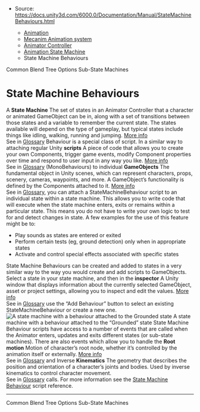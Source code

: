 * Source: https://docs.unity3d.com/6000.0/Documentation/Manual/StateMachineBehaviours.html

  * [Animation](https://docs.unity3d.com/6000.0/Documentation/Manual/AnimationSection.html)
  * [Mecanim Animation system](https://docs.unity3d.com/6000.0/Documentation/Manual/AnimationOverview.html)
  * [Animator Controller](https://docs.unity3d.com/6000.0/Documentation/Manual/class-AnimatorController.html)
  * [Animation State Machine](https://docs.unity3d.com/6000.0/Documentation/Manual/AnimationStateMachines.html)
  * State Machine Behaviours


[](https://docs.unity3d.com/6000.0/Documentation/Manual/BlendTree-AdditionalOptions.html)
Common Blend Tree Options
[](https://docs.unity3d.com/6000.0/Documentation/Manual/NestedStateMachines.html)
Sub-State Machines
# State Machine Behaviours
A **State Machine** The set of states in an Animator Controller that a character or animated GameObject can be in, along with a set of transitions between those states and a variable to remember the current state. The states available will depend on the type of gameplay, but typical states include things like idling, walking, running and jumping. [More info](https://docs.unity3d.com/6000.0/Documentation/Manual/StateMachineBasics.html)  
See in [Glossary](https://docs.unity3d.com/6000.0/Documentation/Manual/Glossary.html#StateMachine) Behaviour is a special class of script. In a similar way to attaching regular Unity **scripts** A piece of code that allows you to create your own Components, trigger game events, modify Component properties over time and respond to user input in any way you like. [More info](https://docs.unity3d.com/6000.0/Documentation/Manual/creating-scripts.html)  
See in [Glossary](https://docs.unity3d.com/6000.0/Documentation/Manual/Glossary.html#Scripts) (MonoBehaviours) to individual **GameObjects** The fundamental object in Unity scenes, which can represent characters, props, scenery, cameras, waypoints, and more. A GameObject’s functionality is defined by the Components attached to it. [More info](https://docs.unity3d.com/6000.0/Documentation/Manual/class-GameObject.html)  
See in [Glossary](https://docs.unity3d.com/6000.0/Documentation/Manual/Glossary.html#GameObject), you can attach a StateMachineBehaviour script to an individual state within a state machine. This allows you to write code that will execute when the state machine enters, exits or remains within a particular state. This means you do not have to write your own logic to test for and detect changes in state.
A few examples for the use of this feature might be to:
  * Play sounds as states are entered or exited
  * Perform certain tests (eg, ground detection) only when in appropriate states
  * Activate and control special effects associated with specific states


State Machine Behaviours can be created and added to states in a very similar way to the way you would create and add scripts to GameObjects. Select a state in your state machine, and then in the **inspector** A Unity window that displays information about the currently selected GameObject, asset or project settings, allowing you to inspect and edit the values. [More info](https://docs.unity3d.com/6000.0/Documentation/Manual/UsingTheInspector.html)  
See in [Glossary](https://docs.unity3d.com/6000.0/Documentation/Manual/Glossary.html#Inspector) use the “Add Behaviour” button to select an existing StateMachineBehaviour or create a new one.
![A state machine with a behaviour attached to the Grounded state](https://docs.unity3d.com/6000.0/Documentation/uploads/Main/StateMachineBehaviourAttached.png) A state machine with a behaviour attached to the “Grounded” state
State Machine Behaviour scripts have access to a number of events that are called when the Animator enters, updates and exits different states (or sub-state machines). There are also events which allow you to handle the **Root motion** Motion of character’s root node, whether it’s controlled by the animation itself or externally. [More info](https://docs.unity3d.com/6000.0/Documentation/Manual/RootMotion.html)  
See in [Glossary](https://docs.unity3d.com/6000.0/Documentation/Manual/Glossary.html#RootMotion) and Inverse **Kinematics** The geometry that describes the position and orientation of a character’s joints and bodies. Used by inverse kinematics to control character movement.  
See in [Glossary](https://docs.unity3d.com/6000.0/Documentation/Manual/Glossary.html#kinematics) calls.
For more information see the [State Machine Behaviour](https://docs.unity3d.com/6000.0/Documentation/ScriptReference/StateMachineBehaviour.html) script reference.
* * *
[](https://docs.unity3d.com/6000.0/Documentation/Manual/BlendTree-AdditionalOptions.html)
Common Blend Tree Options
[](https://docs.unity3d.com/6000.0/Documentation/Manual/NestedStateMachines.html)
Sub-State Machines
